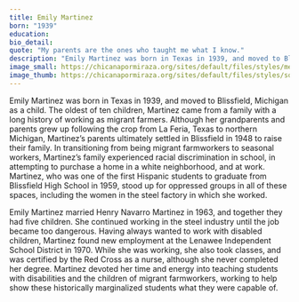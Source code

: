 ```yaml
---
title: Emily Martinez
born: "1939"
education: 
bio_detail: 
quote: "My parents are the ones who taught me what I know."
description: "Emily Martinez was born in Texas in 1939, and moved to Blissfield, Michigan as a child. The oldest of ten children, Martinez came from a family with a long history of working as migrant farmers. Although her grandparents and parents grew up following the crop from La Feria, Texas to northern Michigan, Martinez’s parents ultimately settled in Blissfield in 1948 to raise their family. In transitioning from being migrant farmworkers to seasonal workers, Martinez’s family experienced racial discrimination in school, in attempting to purchase a home in a white neighborhood, and at work."
image_small: https://chicanapormiraza.org/sites/default/files/styles/medium/public/emilymartinez.jpg
image_thumb: https://chicanapormiraza.org/sites/default/files/styles/square_thumbnail/public/emilymartinez.jpg
--- 
```


Emily Martinez was born in Texas in 1939, and moved to Blissfield, Michigan as a child. The oldest of ten children, Martinez came from a family with a long history of working as migrant farmers. Although her grandparents and parents grew up following the crop from La Feria, Texas to northern Michigan, Martinez’s parents ultimately settled in Blissfield in 1948 to raise their family. In transitioning from being migrant farmworkers to seasonal workers, Martinez’s family experienced racial discrimination in school, in attempting to purchase a home in a white neighborhood, and at work. Martinez, who was one of the first Hispanic students to graduate from Blissfield High School in 1959, stood up for oppressed groups in all of these spaces, including the women in the steel factory in which she worked.

Emily Martinez married Henry Navarro Martinez in 1963, and together they had five children. She continued working in the steel industry until the job became too dangerous. Having always wanted to work with disabled children, Martinez found new employment at the Lenawee Independent School District in 1970. While she was working, she also took classes, and was certified by the Red Cross as a nurse, although she never completed her degree. Martinez devoted her time and energy into teaching students with disabilities and the children of migrant farmworkers, working to help show these historically marginalized students what they were capable of. 
